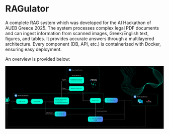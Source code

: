 # RAGulator

A complete RAG system which was developed for the AI Hackathon of AUEB Greece 2025.
The system processes complex legal PDF documents and can ingest information from scanned images, Greek/English text, figures, and tables. It provides accurate answers through a multilayered architecture. Every component (DB, API, etc.) is containerized with Docker, ensuring easy deployment.

An overview is provided below:

![Example Image](misc/overview.png)
